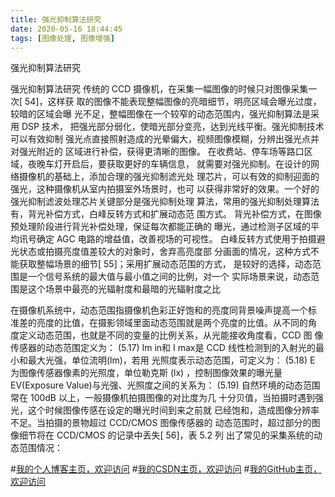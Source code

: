 ```yaml
---
title: 强光抑制算法研究
date: 2020-05-16 18:44:45
tags: [图像处理, 图像增强]
---
```


强光抑制算法研究
<!--more-->
强光抑制算法研究 
传统的 CCD 摄像机，在采集一幅图像的时候只对图像采集一次[
54]，这样获
取的图像不能表现整幅图像的亮暗细节，明亮区域会曝光过度，较暗的区域会曝
光不足，整幅图像在一个较窄的动态范围内，强光抑制算法是采用 DSP 技术，
把强光部分弱化，使暗光部分变亮，达到光线平衡。强光抑制技术可以有效抑制
强光点直接照射造成的光晕偏大，视频图像模糊，分辨出强光点并对强光附近的
区域进行补偿，获得更清晰的图像。 
在收费站、停车场等路口区域，夜晚车灯开启后，要获取更好的车辆信息，
就需要对强光抑制。在设计的网络摄像机的基础上，添加合理的强光抑制滤光处
理芯片，可以有效的抑制迎面的强光，这种摄像机从室内拍摄室外场景时，也可
以获得非常好的效果。一个好的强光抑制滤波处理芯片关键部分是强光抑制处理
算法，常用的强光抑制处理算法有，背光补偿方式，白峰反转方式和扩展动态范
围方式。 
背光补偿方式，在图像预处理阶段进行背光补偿处理，保证每次都能正确的
曝光，通过检测子区域的平均讯号确定 AGC 电路的增益值，改善视场的可视性。
白峰反转方式使用于拍摄避光状态或拍摄亮度值差较大的对象时，舍弃高亮度部
分画面的情况，这种方式不能获取整幅场景的细节[
55]；采用扩展动态范围的方式，
是较好的选择，动态范围是一个信号系统的最大值与最小值之间的比例，对一个
实际场景来说，动态范围是这个场景中最亮的光辐射度和最暗的光辐射度之比

在摄像机系统中，动态范围指摄像机色彩正好饱和的亮度同背景噪声提高一个标
准差的亮度的比值，在摄影领域里面动态范围就是两个亮度的比值。从不同的角
度定义动态范围，也就是不同的变量的比例关系，从光能接收角度看，CCD 图
像传感器的动态范围定义为： 
                 (5.17) 
Im
in和 I
max是 CCD 线性检测到的入射光的最小和最大光强，单位流明(lm)，若用
光照度表示动态范围，可定义为： 
                 (5.18) 
E 为图像传感器像素的光照度，单位勒克斯 (lx) ，控制图像效果的曝光量
EV(Exposure Value)与光强、光照度之间的关系为： 
            (5.19) 
自然环境的动态范围常在 100dB 以上，一般摄像机拍摄图像的对比度为几
十分贝值，当拍摄时遇到强光，这个时候图像传感在设定的曝光时间到来之前就
已经饱和，造成图像分辨率不足。当拍摄的景物超过 CCD/CMOS 图像传感器的
动态范围时，超过部分的图像细节将在 CCD/CMOS 的记录中丢失[
56]，表 5.2 列
出了常见的采集系统的动态范围情况：


#[我的个人博客主页，欢迎访问](http://www.aomanhao.top/)
#[我的CSDN主页，欢迎访问](https://blog.csdn.net/Aoman_Hao)
#[我的GitHub主页，欢迎访问](https://github.com/AomanHao)


